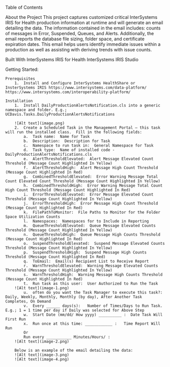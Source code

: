 Table of Contents

About the Project
This project captures customized critical InterSystems IRIS for Health production information at runtime and will generate an email detailing the data.  The information contained in the email includes:  counts of messages in Error, Suspended, Queues, and Alerts.  Additionally, the email reports the database file sizing, folder space, and certificate expiration dates.   This email helps users identify immediate issues within a production as well as assisting with deriving trends with issue counts.

Built With
    InterSystems IRIS for Health
    InterSystems IRIS Studio
    

Getting Started:

    Prerequisites
        1.	Install and Configure InterSystems HealthShare or InsterSystems IRIS https://www.intersystems.com/data-platform/
	https://www.intersystems.com/interoperability-platform/

    Installation
        1.	Install DailyProductionAlertsNotification.cls into a generic namespace and folder. E.g.; UCDavis.Tasks.DailyProductionAlertsNotifications
              
        ![Alt text](image.png)
        2.  Create a Scheduled Task in the Management Portal – this task will run the installed class.  Fill in the following fields:
            a.	Task name:  Name for Task
            b.	Description:  Description for Task
            c.	Namespace to run task in:  General Namespace for Task
            d.	Task type:  Name of installed code - DailyProductionAlertsNotifications.cls
            e.	AlertThresholdElevated:  Alert Message Elevated Count Threshold (Message Count Highlighted In Yellow)
            f.	AlertThresholdHigh:  Alert Message High Count Threshold (Message Count Highlighted In Red)
            g.	CombinedThresholdElevated:  Error Warning Message Total Count Elevated Count Threshold (Message Count Highlighted In Yellow)
            h.	CombinedThresholdHigh:  Error Warning Message Total Count High Count Threshold (Message Count Highlighted In Red)
            i.	ErrorThresholdElevated:  Error Message Elevated Count Threshold (Message Count Highlighted In Yellow)
            j.	ErrorThresholdHigh:  Error Message High Count Threshold (Message Count Highlighted In Red)
            k.	FilePathToMonitor:  File Paths to Monitor for the Folder Space Utilization Counts
            l.	Namespaces:  Namespaces for to Include in Reporting
            m.	QueueThresholdElevated:  Queue Message Elevated Counts Threshold (Message Count Highlighted In Yellow)
            n.	QueueThresholdHigh:  Queue Message High Counts Threshold (Message Count Highlighted In Red)
            o.	SuspendThresholdElevated:  Suspend Message Elevated Counts Threshold (Message Count Highlighted In Yellow)
            p.	SuspendThresholdHigh:  Suspend Message High Counts Threshold (Message Count Highlighted In Red)
            q.	ToEmail:  Email(s) Recipient List to Receive Report
            r.	WarnThresholdElevated:  Warning Message Elevated Counts Threshold (Message Count Highlighted In Yellow)
            s.	WarnThresholdHigh:  Warning Message High Counts Threshold (Message Count Highlighted In Red)
            t.	Run task as this user:  User Authorized to Run the Task
        ![Alt text](image-1.png)
            u.	often do you want the Task Manager to execute this task?:   Daily, Weekly, Monthly, Monthly (by day), After Another Task Completes, On Demand
            v.	Every ______ days(s):   Number of Times/Days to Run Task.  E.g.; 1 = 1 time per day if Daily was selected for Above Step
            w.	Start Date (mm/dd/ How yyyy) __________ :  Date Task Will First Run
            x.	Run once at this time: ____________ :   Time Report Will Run
            Or
            Run every ___________ Minutes/Hours/ :  
        ![Alt text](image-2.png)

        Below is an example of the email detailing the data:
        ![Alt text](image-3.png)
        ![Alt text](image-4.png)
